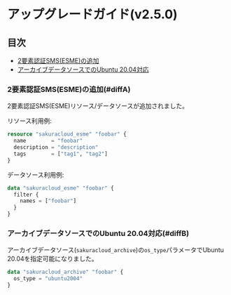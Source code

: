 # アップグレードガイド(v2.5.0)

## 目次

- [2要素認証SMS(ESME)の追加](#diffA)
- [アーカイブデータソースでのUbuntu 20.04対応](#diffB)
    

### 2要素認証SMS(ESME)の追加(#diffA)

2要素認証SMS(ESME)リソース/データソースが追加されました。

リソース利用例:

```tf
resource "sakuracloud_esme" "foobar" {
  name        = "foobar"
  description = "description"
  tags        = ["tag1", "tag2"]
}
```

データソース利用例:

```tf
data "sakuracloud_esme" "foobar" {
  filter {
    names = ["foobar"]
  }
}
```

### アーカイブデータソースでのUbuntu 20.04対応(#diffB)

アーカイブデータソース(`sakuracloud_archive`)の`os_type`パラメータでUbuntu 20.04を指定可能になりました。

```tf
data "sakuracloud_archive" "foobar" {
  os_type = "ubuntu2004"
}
```